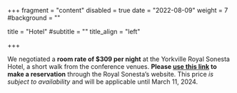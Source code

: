 +++
fragment = "content"
disabled = true
date = "2022-08-09"
weight = 7
#background = ""

title = "Hotel"
#subtitle = ""
title_align = "left"

+++

We negotiated a <b>room rate of $309 per night</b> at the Yorkville Royal
Sonesta Hotel, a short walk from the conference venues. <b>Please <a
href="https://www.sonesta.com/royal-sonesta/on/toronto/yorkville-royal-sonesta-hotel-toronto?isGroupCode=true&groupCode=G040824UTEC&checkin=2024-04-08&checkout=2024-04-11"
target="_blank">use this link</a> to make a reservation</b> through the Royal
Sonesta’s website. This price *is subject to availability* and will be
applicable until March 11, 2024.


